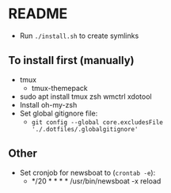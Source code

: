 # README

- Run `./install.sh` to create symlinks

## To install first (manually)

- tmux
    - tmux-themepack
- sudo apt install tmux zsh wmctrl xdotool
- Install oh-my-zsh
- Set global gitignore file:
  - `git config --global core.excludesFile './.dotfiles/.globalgitignore'`

## Other
- Set cronjob for newsboat to (`crontab -e`):
  - */20 * * * * /usr/bin/newsboat -x reload